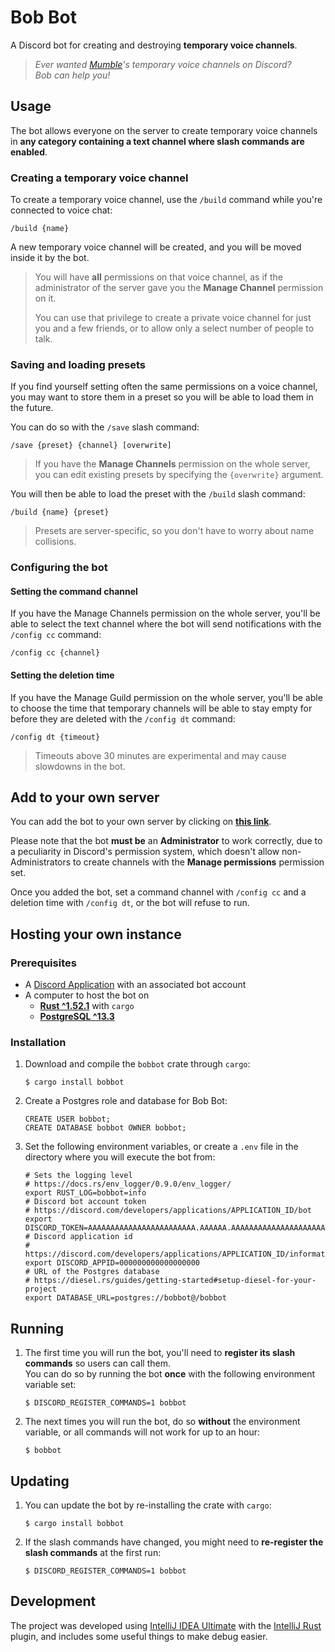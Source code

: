 # Bob Bot

A Discord bot for creating and destroying **temporary voice channels**.

> _Ever wanted [Mumble](https://www.mumble.info/)'s temporary voice channels on Discord?_  
> _Bob can help you!_

## Usage

The bot allows everyone on the server to create temporary voice channels in **any category containing a text channel where slash commands are enabled**.

### Creating a temporary voice channel

To create a temporary voice channel, use the `/build` command while you're connected to voice chat:
```text
/build {name}
```

A new temporary voice channel will be created, and you will be moved inside it by the bot.

> You will have **all** permissions on that voice channel, as if the administrator of the server gave you the __Manage Channel__ permission on it.
>
> You can use that privilege to create a private voice channel for just you and a few friends, or to allow only a select number of people to talk.

### Saving and loading presets

If you find yourself setting often the same permissions on a voice channel, you may want to store them in a preset so you will be able to load them in the 
future.

You can do so with the `/save` slash command:
```text
/save {preset} {channel} [overwrite]
```

> If you have the __Manage Channels__ permission on the whole server, you can edit existing presets by specifying the `{overwrite}` argument.

You will then be able to load the preset with the `/build` slash command:
```text
/build {name} {preset}
```

> Presets are server-specific, so you don't have to worry about name collisions.

### Configuring the bot

#### Setting the command channel

If you have the Manage Channels permission on the whole server, you'll be able to select the text channel where the bot will send notifications with the 
`/config cc` command:
```text 
/config cc {channel}
```

#### Setting the deletion time

If you have the Manage Guild permission on the whole server, you'll be able to choose the time that temporary channels will be able to stay empty for before 
they are deleted with the `/config dt` command:
```text 
/config dt {timeout}
```

> Timeouts above 30 minutes are experimental and may cause slowdowns in the bot.

## Add to your own server

You can add the bot to your own server by clicking on 
**[this link](https://discord.com/api/oauth2/authorize?client_id=737293731459498025&permissions=8&scope=bot%20applications.commands)**.

Please note that the bot **must be** an __Administrator__ to work correctly, due to a peculiarity in Discord's permission system, which doesn't allow non-Administrators to create channels with the __Manage permissions__ permission set.

Once you added the bot, set a command channel with `/config cc` and a deletion time with `/config dt`, or the bot will refuse to run.

## Hosting your own instance

### Prerequisites

- A [Discord Application](https://discord.com/developers/applications) with an associated bot account
- A computer to host the bot on
    - [**Rust ^1.52.1**](https://www.rust-lang.org/it/tools/install) with `cargo`
    - [**PostgreSQL ^13.3**](https://www.postgresql.org/)

### Installation

01. Download and compile the `bobbot` crate through `cargo`:
    ```console
    $ cargo install bobbot   
    ```

02. Create a Postgres role and database for Bob Bot:
    ```postgresql
    CREATE USER bobbot;
    CREATE DATABASE bobbot OWNER bobbot;
    ```

03. Set the following environment variables, or create a `.env` file in the directory where you will execute the bot from:
    ```dotenv
    # Sets the logging level
    # https://docs.rs/env_logger/0.9.0/env_logger/
    export RUST_LOG=bobbot=info
    # Discord bot account token
    # https://discord.com/developers/applications/APPLICATION_ID/bot
    export DISCORD_TOKEN=AAAAAAAAAAAAAAAAAAAAAAAA.AAAAAA.AAAAAAAAAAAAAAAAAAAAAAAAAAA
    # Discord application id
    # https://discord.com/developers/applications/APPLICATION_ID/information
    export DISCORD_APPID=000000000000000000
    # URL of the Postgres database
    # https://diesel.rs/guides/getting-started#setup-diesel-for-your-project
    export DATABASE_URL=postgres://bobbot@/bobbot
    ```
    
## Running

01. The first time you will run the bot, you'll need to **register its slash commands** so users can call them.  
    You can do so by running the bot **once** with the following environment variable set:
    ```console
    $ DISCORD_REGISTER_COMMANDS=1 bobbot
    ```

02. The next times you will run the bot, do so **without** the environment variable, or all commands will not work for up to an hour:
    ```console
    $ bobbot
    ```

## Updating

01. You can update the bot by re-installing the crate with `cargo`:
    ```console
    $ cargo install bobbot
    ```

02. If the slash commands have changed, you might need to **re-register the slash commands** at the first run:
    ```console
    $ DISCORD_REGISTER_COMMANDS=1 bobbot
    ```

## Development

The project was developed using [IntelliJ IDEA Ultimate](https://www.jetbrains.com/idea/) with the [IntelliJ Rust](https://www.jetbrains.com/rust/) plugin, and includes some useful things to make debug easier.
